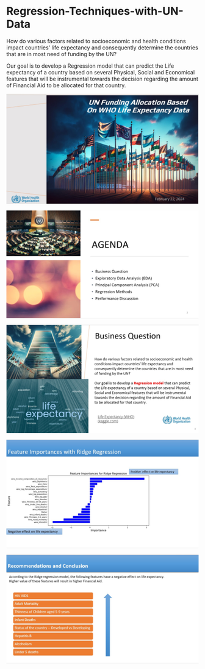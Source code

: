 # Regression-Techniques-with-UN-Data

How do various factors related to socioeconomic and health conditions impact countries' life expectancy and consequently determine the countries that are in most need of funding by the UN?

Our goal is to develop a Regression model that can predict the Life expectancy of a country based on several Physical, Social and Economical features that will be instrumental towards the decision regarding the amount of Financial Aid to be allocated for that country.  

![image](https://github.com/shreymukh2020/Regression-Techniques-with-UN-Data-/blob/main/Regression_Project_1.jpg)


![image](https://github.com/shreymukh2020/Regression-Techniques-with-UN-Data-/blob/main/Regression_Project_2.jpg)


![image](https://github.com/shreymukh2020/Regression-Techniques-with-UN-Data-/blob/main/Regression_Project_3.jpg)


![image](https://github.com/shreymukh2020/Regression-Techniques-with-UN-Data-/blob/main/Feature%20Importances.jpg)


![image](https://github.com/shreymukh2020/Regression-Techniques-with-UN-Data-/blob/main/Best%20Features.jpg)


